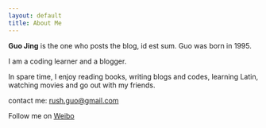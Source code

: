 ```yaml
---
layout: default
title: About Me
---
```


**Guo Jing** is the one who posts the blog, id est sum. Guo was born in 1995.

I am a coding learner and a blogger.

In spare time, I enjoy reading books, writing blogs and codes, learning Latin, watching movies and go out with my friends.

contact me: <rush.guo@gmail.com>

Follow me on <a href="http://weibo.com/gj1030">Weibo</a>